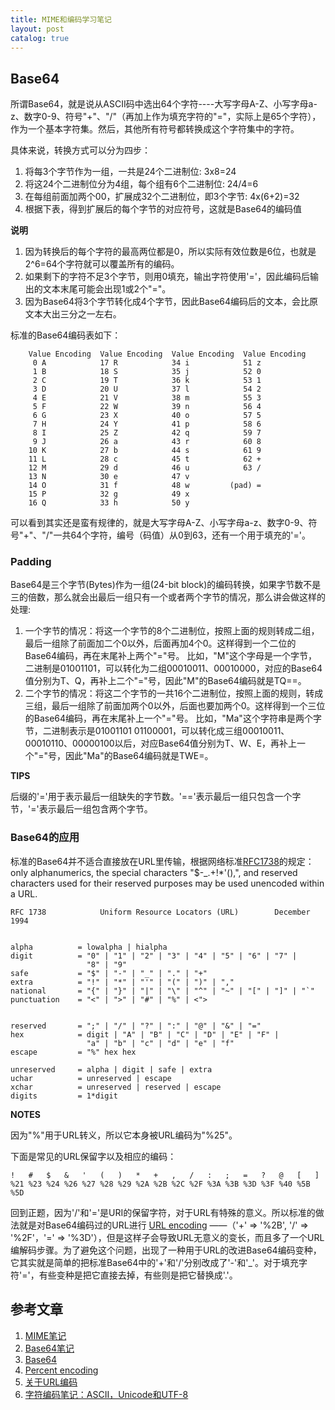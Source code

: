 ```yaml
---
title: MIME和编码学习笔记
layout: post
catalog: true
---
```



Base64
------

所谓Base64，就是说从ASCII码中选出64个字符----大写字母A-Z、小写字母a-z、数字0-9、符号"+"、"/"（再加上作为填充字符的"="，实际上是65个字符），作为一个基本字符集。然后，其他所有符号都转换成这个字符集中的字符。

具体来说，转换方式可以分为四步：

1. 将每3个字节作为一组，一共是24个二进制位: 3x8=24
2. 将这24个二进制位分为4组，每个组有6个二进制位: 24/4=6
3. 在每组前面加两个00，扩展成32个二进制位，即3个字节: 4x(6+2)=32
4. 根据下表，得到扩展后的每个字节的对应符号，这就是Base64的编码值

**说明**

1. 因为转换后的每个字符的最高两位都是0，所以实际有效位数是6位，也就是2^6=64个字符就可以覆盖所有的编码。
2. 如果剩下的字符不足3个字节，则用0填充，输出字符使用'='，因此编码后输出的文本末尾可能会出现1或2个"="。
3. 因为Base64将3个字节转化成4个字节，因此Base64编码后的文本，会比原文本大出三分之一左右。

标准的Base64编码表如下：
		
		Value Encoding  Value Encoding  Value Encoding  Value Encoding
         0 A            17 R            34 i            51 z
         1 B            18 S            35 j            52 0
         2 C            19 T            36 k            53 1
         3 D            20 U            37 l            54 2
         4 E            21 V            38 m            55 3
         5 F            22 W            39 n            56 4
         6 G            23 X            40 o            57 5
         7 H            24 Y            41 p            58 6
         8 I            25 Z            42 q            59 7
         9 J            26 a            43 r            60 8
        10 K            27 b            44 s            61 9
        11 L            28 c            45 t            62 +
        12 M            29 d            46 u            63 /
        13 N            30 e            47 v
        14 O            31 f            48 w         (pad) =
        15 P            32 g            49 x
        16 Q            33 h            50 y

可以看到其实还是蛮有规律的，就是大写字母A-Z、小写字母a-z、数字0-9、符号"+"、"/"一共64个字符，编号（码值）从0到63，还有一个用于填充的'='。

### Padding

Base64是三个字节(Bytes)作为一组(24-bit block)的编码转换，如果字节数不是三的倍数，那么就会出最后一组只有一个或者两个字节的情况，那么讲会做这样的处理:

1. 一个字节的情况：将这一个字节的8个二进制位，按照上面的规则转成二组，最后一组除了前面加二个0以外，后面再加4个0。这样得到一个二位的Base64编码，再在末尾补上两个"="号。
比如，"M"这个字母是一个字节，二进制是01001101，可以转化为二组00010011、00010000，对应的Base64值分别为T、Q，再补上二个"="号，因此"M"的Base64编码就是TQ==。
2. 二个字节的情况：将这二个字节的一共16个二进制位，按照上面的规则，转成三组，最后一组除了前面加两个0以外，后面也要加两个0。这样得到一个三位的Base64编码，再在末尾补上一个"="号。
比如，"Ma"这个字符串是两个字节，二进制表示是01001101 01100001，可以转化成三组00010011、00010110、00000100以后，对应Base64值分别为T、W、E，再补上一个"="号，因此"Ma"的Base64编码就是TWE=。

**TIPS**

后缀的'='用于表示最后一组缺失的字节数。'=='表示最后一组只包含一个字节，'='表示最后一组包含两个字节。



### Base64的应用

标准的Base64并不适合直接放在URL里传输，根据网络标准[RFC1738](http://www.ietf.org/rfc/rfc1738.txt)的规定：only alphanumerics, the special characters "$-_.+!*'(),", and reserved characters used for their reserved purposes may be used unencoded within a URL.

	RFC 1738            Uniform Resource Locators (URL)        December 1994


	alpha          = lowalpha | hialpha
	digit          = "0" | "1" | "2" | "3" | "4" | "5" | "6" | "7" |
	                 "8" | "9"
	safe           = "$" | "-" | "_" | "." | "+"
	extra          = "!" | "*" | "'" | "(" | ")" | ","
	national       = "{" | "}" | "|" | "\" | "^" | "~" | "[" | "]" | "`"
	punctuation    = "<" | ">" | "#" | "%" | <">


	reserved       = ";" | "/" | "?" | ":" | "@" | "&" | "="
	hex            = digit | "A" | "B" | "C" | "D" | "E" | "F" |
	                 "a" | "b" | "c" | "d" | "e" | "f"
	escape         = "%" hex hex

	unreserved     = alpha | digit | safe | extra
	uchar          = unreserved | escape
	xchar          = unreserved | reserved | escape
	digits         = 1*digit


**NOTES**

因为"%"用于URL转义，所以它本身被URL编码为"%25"。

下面是常见的URL保留字以及相应的编码：

	!	#	$	&	'	(	)	*	+	,	/	:	;	=	?	@	[	]
	%21	%23	%24	%26	%27	%28	%29	%2A	%2B	%2C	%2F	%3A	%3B	%3D	%3F	%40	%5B	%5D

回到正题，因为'/'和'='是URI的保留字符，对于URL有特殊的意义。所以标准的做法就是对Base64编码过的URL进行 [URL encoding](https://en.wikipedia.org/wiki/Percent-encoding) ——（'+' => '%2B', '/' => '%2F'，'=' => '%3D'），但是这样子会导致URL无意义的变长，而且多了一个URL编解码步骤。为了避免这个问题，出现了一种用于URL的改进Base64编码变种，它其实就是简单的把标准Base64中的'+'和'/'分别改成了'-'和'_'。对于填充字符'='，有些变种是把它直接去掉，有些则是把它替换成'.'。



参考文章
-------

1. [MIME笔记](http://www.ruanyifeng.com/blog/2008/06/mime.html)
2. [Base64笔记](http://www.ruanyifeng.com/blog/2008/06/base64.html)
3. [Base64](https://en.wikipedia.org/wiki/Base64)
4. [Percent encoding](https://en.wikipedia.org/wiki/Percent-encoding)
5. [关于URL编码](http://www.ruanyifeng.com/blog/2010/02/url_encoding.html)
6. [字符编码笔记：ASCII，Unicode和UTF-8](http://www.ruanyifeng.com/blog/2007/10/ascii_unicode_and_utf-8.html)
